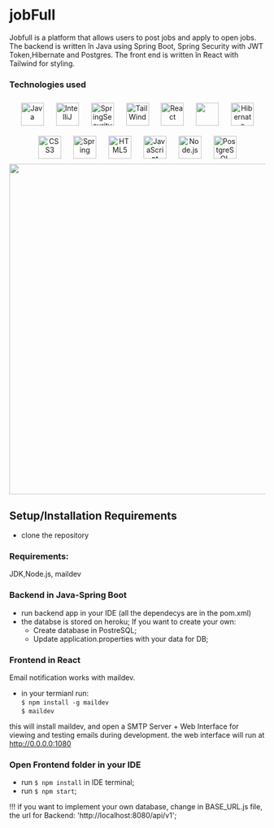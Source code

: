 # jobFull

 Jobfull is a platform that allows users to post jobs and apply to open jobs. The backend is written în Java using Spring Boot, Spring Security with JWT Token,Hibernate and Postgres. The front end is written în React with Tailwind for styling.
 

### Technologies used

<div align="center">  

<img style="margin: 10px" src="https://img.icons8.com/color/48/000000/java-coffee-cup-logo.png" alt="Java" height="45"/>





<img style="margin: 10px" src="https://upload.wikimedia.org/wikipedia/commons/thumb/9/9c/IntelliJ_IDEA_Icon.svg/1200px-IntelliJ_IDEA_Icon.svg.png" alt="IntelliJ" height="45"/>

<img style="margin: 10px" src="https://howtodoinjava.com/wp-content/uploads/2016/07/Spring-Security-logo.png" alt="SpringSecurity" height="45"/>

<img style="margin: 10px" src="https://miro.medium.com/max/800/1*mUISLg4ghf6QYT_f1-cnlg.png" alt="TailWind" height="45"/>

<img style="margin: 10px" src="https://upload.wikimedia.org/wikipedia/commons/thumb/a/a7/React-icon.svg/1280px-React-icon.svg.png" alt="React" height="45"/>

<img style="margin: 10px" src="https://images.prismic.io/launchdarkly/ZWQ2YzRhNTItYzg4Ny00NjA0LWI0NzItZWI5Mzg5ZDc3NDIy_visualstudio_code-card.png?auto=compress%2Cformat&rect=0%2C0%2C480%2C240&w=2000&h=1000" height="45"/>

<img style="margin: 10px" src="https://3.bp.blogspot.com/-9S6PlDjJx2g/V6W-29_hjkI/AAAAAAAAAF4/L-LkN7VDAEseVNdmzp8prn9FM-LS_TaQwCPcB/s1600/hibernate.png" alt="Hibernate" height="45"/>
<img style="margin: 10px" src="https://img.icons8.com/color/48/000000/css3.png" alt="CSS3" height="45" />  
<img style="margin: 10px" src="https://du0ulnyus7r80.cloudfront.net/wp-content/uploads/2020/02/spring-boot-logo-png-4-transparent.png" alt="Spring" height="45" />  
<img style="margin: 10px" src="https://img.icons8.com/nolan/64/html-5.png" alt="HTML5" height="45" />  
<img style="margin: 10px" src="https://img.icons8.com/color/48/000000/javascript.png" alt="JavaScript" height="45" />  
<img style="margin: 10px" src="https://img.icons8.com/color/48/000000/nodejs.png" alt="Node.js" height="45" />  
<img style="margin: 10px" src="https://img.icons8.com/color/48/000000/postgreesql.png" alt="PostgreSQL" height="45" />  

 
</div>  


<img src='https://github.com/Cezar04/jobfull/blob/master/jobfull.gif' width='650' />

## Setup/Installation Requirements
- clone the repository

### Requirements:
JDK,Node.js, maildev

### Backend in Java-Spring Boot
- run backend app in your IDE (all the dependecys are in the pom.xml)
- the databse is stored on heroku; If you want to create your own:
  - Create database in PostreSQL;
  - Update application.properties with your data for DB;

### Frontend in React

Email notification works with maildev.
- in your termianl run:<br>
  `$ npm install -g maildev`<br>
  `$ maildev`

this will install maildev, and open a SMTP Server + Web Interface for viewing and testing emails during development.
the web interface will run at http://0.0.0.0:1080


### Open Frontend folder in your IDE
- run `$ npm install` in IDE terminal;
- run `$ npm start`;

!!! if you want to implement your own database, change in BASE_URL.js file, the url for Backend: 'http://localhost:8080/api/v1';
